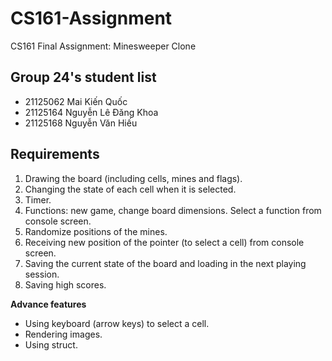 # CS161-Assignment
CS161 Final Assignment: Minesweeper Clone

## Group 24's student list
- 21125062	Mai Kiến	Quốc
- 21125164	Nguyễn Lê Đăng	Khoa
- 21125168	Nguyễn Văn	Hiếu

## Requirements
1. Drawing the board (including cells, mines and flags).
2. Changing the state of each cell when it is selected.
3. Timer.
4. Functions: new game, change board dimensions. Select a function from console screen.
5. Randomize positions of the mines.
6. Receiving new position of the pointer (to select a cell) from console screen.
7. Saving the current state of the board and loading in the next playing session.
8. Saving high scores.

**Advance features**
- Using keyboard (arrow keys) to select a cell.
- Rendering images.
- Using struct.
